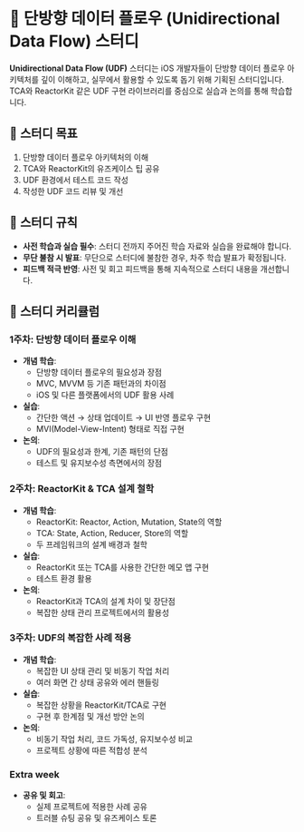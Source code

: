 # 📘 단방향 데이터 플로우 (Unidirectional Data Flow) 스터디

**Unidirectional Data Flow (UDF)** 스터디는 iOS 개발자들이 단방향 데이터 플로우 아키텍처를 깊이 이해하고, 실무에서 활용할 수 있도록 돕기 위해 기획된 스터디입니다.  
TCA와 ReactorKit 같은 UDF 구현 라이브러리를 중심으로 실습과 논의를 통해 학습합니다.


## 🎯 스터디 목표

1. 단방향 데이터 플로우 아키텍처의 이해
2. TCA와 ReactorKit의 유즈케이스 팁 공유
3. UDF 환경에서 테스트 코드 작성
4. 작성한 UDF 코드 리뷰 및 개선


## 📜 스터디 규칙

- **사전 학습과 실습 필수**: 스터디 전까지 주어진 학습 자료와 실습을 완료해야 합니다.
- **무단 불참 시 발표**: 무단으로 스터디에 불참한 경우, 차주 학습 발표가 확정됩니다.
- **피드백 적극 반영**: 사전 및 회고 피드백을 통해 지속적으로 스터디 내용을 개선합니다.


## 📅 스터디 커리큘럼

### 1주차: 단방향 데이터 플로우 이해
- **개념 학습**:
  - 단방향 데이터 플로우의 필요성과 장점
  - MVC, MVVM 등 기존 패턴과의 차이점
  - iOS 및 다른 플랫폼에서의 UDF 활용 사례
- **실습**:
  - 간단한 액션 → 상태 업데이트 → UI 반영 플로우 구현
  - MVI(Model-View-Intent) 형태로 직접 구현
- **논의**:
  - UDF의 필요성과 한계, 기존 패턴의 단점
  - 테스트 및 유지보수성 측면에서의 장점

### 2주차: ReactorKit & TCA 설계 철학
- **개념 학습**:
  - ReactorKit: Reactor, Action, Mutation, State의 역할
  - TCA: State, Action, Reducer, Store의 역할
  - 두 프레임워크의 설계 배경과 철학
- **실습**:
  - ReactorKit 또는 TCA를 사용한 간단한 메모 앱 구현
  - 테스트 환경 활용
- **논의**:
  - ReactorKit과 TCA의 설계 차이 및 장단점
  - 복잡한 상태 관리 프로젝트에서의 활용성

### 3주차: UDF의 복잡한 사례 적용
- **개념 학습**:
  - 복잡한 UI 상태 관리 및 비동기 작업 처리
  - 여러 화면 간 상태 공유와 에러 핸들링
- **실습**:
  - 복잡한 상황을 ReactorKit/TCA로 구현
  - 구현 후 한계점 및 개선 방안 논의
- **논의**:
  - 비동기 작업 처리, 코드 가독성, 유지보수성 비교
  - 프로젝트 상황에 따른 적합성 분석

### Extra week
- **공유 및 회고**:
  - 실제 프로젝트에 적용한 사례 공유
  - 트러블 슈팅 공유 및 유즈케이스 토론
